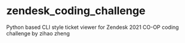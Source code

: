 # zendesk_coding_challenge
Python based CLI style ticket viewer for Zendesk 2021 CO-OP coding challenge by zihao zheng
